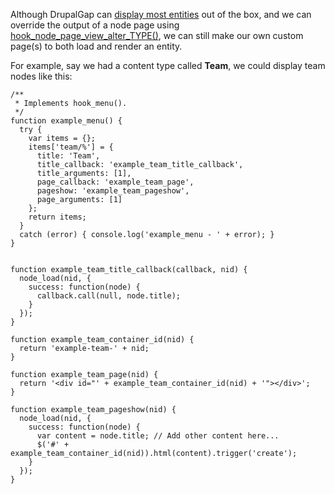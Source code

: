 Although DrupalGap can [display most entities](../Pages/Built_in_Pages) out of the box, and we can override the output of a node page using [hook_node_page_view_alter_TYPE()](http://api.drupalgap.org/7/global.html#hook_node_page_view_alter_TYPE), we can still make our own custom page(s) to both load and render an entity.

For example, say we had a content type called **Team**, we could display team nodes like this:

```
/**
 * Implements hook_menu().
 */
function example_menu() {
  try {
    var items = {};
    items['team/%'] = {
      title: 'Team',
      title_callback: 'example_team_title_callback',
      title_arguments: [1],
      page_callback: 'example_team_page',
      pageshow: 'example_team_pageshow',
      page_arguments: [1]
    };
    return items;
  }
  catch (error) { console.log('example_menu - ' + error); }
}


function example_team_title_callback(callback, nid) {
  node_load(nid, {
    success: function(node) {
      callback.call(null, node.title);
    }
  });
}

function example_team_container_id(nid) {
  return 'example-team-' + nid;
}

function example_team_page(nid) {
  return '<div id="' + example_team_container_id(nid) + '"></div>';
}

function example_team_pageshow(nid) {
  node_load(nid, {
    success: function(node) {
      var content = node.title; // Add other content here...
      $('#' + example_team_container_id(nid)).html(content).trigger('create');
    }
  });
}
```
